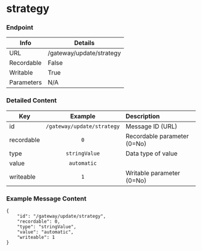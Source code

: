 # strategy



### Endpoint

| Info  | Details |
| ------------- | ------------- |
| URL   | /gateway/update/strategy   |
| Recordable   | False   |
| Writable   | True   |
| Parameters  | N/A |

### Detailed Content

|  Key  | Example | Description |
| ------------- | :------: | :------------------------------ |
|  id | `/gateway/update/strategy` | Message ID (URL) |
|  recordable | `0` | Recordable parameter (0=No) |
|  type | `stringValue` | Data type of value |
|  value | `automatic` |  |
|  writeable | `1` | Writable parameter (0=No) |



### Example Message Content
```
{
    "id": "/gateway/update/strategy",
    "recordable": 0,
    "type": "stringValue",
    "value": "automatic",
    "writeable": 1
}
```
